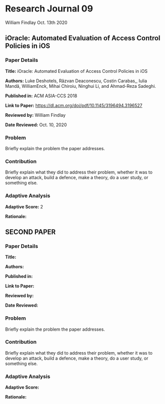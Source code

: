 # Research Journal 09

William Findlay
Oct. 13th 2020

## iOracle: Automated Evaluation of Access Control Policies in iOS

### Paper Details

**Title:** iOracle: Automated Evaluation of Access Control Policies in iOS

**Authors:** Luke Deshotels, Răzvan Deaconescu, Costin Carabas,, Iulia Mandă, WilliamEnck, Mihai Chiroiu, Ninghui Li, and Ahmad-Reza Sadeghi.

**Published in:** ACM ASIA-CCS 2018

**Link to Paper:** https://dl.acm.org/doi/pdf/10.1145/3196494.3196527

**Reviewed by:** William Findlay

**Date Reviewed:** Oct. 10, 2020

### Problem

Briefly explain the problem the paper addresses.

### Contribution

Briefly explain what they did to address their problem, whether it was to
develop an attack, build a defence, make a theory, do a user study, or
something else.

### Adaptive Analysis

**Adaptive Score:** 2

**Rationale:**





## SECOND PAPER

### Paper Details

**Title:**

**Authors:**

**Published in:**

**Link to Paper:**

**Reviewed by:**

**Date Reviewed:**

### Problem

Briefly explain the problem the paper addresses.

### Contribution

Briefly explain what they did to address their problem, whether it was to
develop an attack, build a defence, make a theory, do a user study, or
something else.

### Adaptive Analysis

**Adaptive Score:**

**Rationale:**

